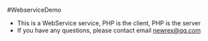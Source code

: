 #WebserviceDemo
* This is a WebService service, PHP is the client, PHP is the server
* If you have any questions, please contact email newrex@qq.com